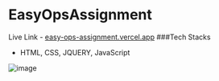 # EasyOpsAssignment
Live Link - <a href="https://easy-ops-assignment.vercel.app/">easy-ops-assignment.vercel.app</a>
###Tech Stacks
- HTML, CSS, JQUERY, JavaScript

![image](https://user-images.githubusercontent.com/75376059/215269522-1f884653-e4a5-4970-a431-519e48c7f478.png)
